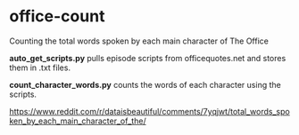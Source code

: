 # office-count
Counting the total words spoken by each main character of The Office

**auto_get_scripts.py** pulls episode scripts from officequotes.net and stores them in .txt files.

**count_character_words.py** counts the words of each character using the scripts.


https://www.reddit.com/r/dataisbeautiful/comments/7yqjwt/total_words_spoken_by_each_main_character_of_the/
